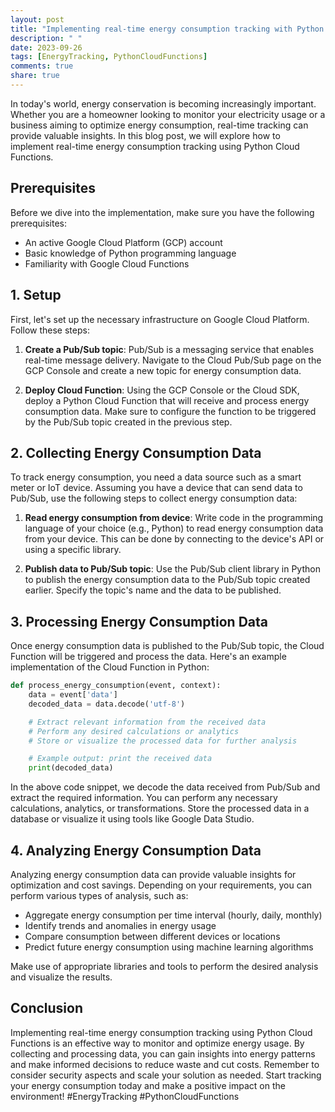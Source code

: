 ```yaml
---
layout: post
title: "Implementing real-time energy consumption tracking with Python Cloud Functions"
description: " "
date: 2023-09-26
tags: [EnergyTracking, PythonCloudFunctions]
comments: true
share: true
---
```


In today's world, energy conservation is becoming increasingly important. Whether you are a homeowner looking to monitor your electricity usage or a business aiming to optimize energy consumption, real-time tracking can provide valuable insights. In this blog post, we will explore how to implement real-time energy consumption tracking using Python Cloud Functions.

## Prerequisites

Before we dive into the implementation, make sure you have the following prerequisites:

- An active Google Cloud Platform (GCP) account
- Basic knowledge of Python programming language
- Familiarity with Google Cloud Functions

## 1. Setup

First, let's set up the necessary infrastructure on Google Cloud Platform. Follow these steps:

1. **Create a Pub/Sub topic**: Pub/Sub is a messaging service that enables real-time message delivery. Navigate to the Cloud Pub/Sub page on the GCP Console and create a new topic for energy consumption data.

2. **Deploy Cloud Function**: Using the GCP Console or the Cloud SDK, deploy a Python Cloud Function that will receive and process energy consumption data. Make sure to configure the function to be triggered by the Pub/Sub topic created in the previous step.

## 2. Collecting Energy Consumption Data

To track energy consumption, you need a data source such as a smart meter or IoT device. Assuming you have a device that can send data to Pub/Sub, use the following steps to collect energy consumption data:

1. **Read energy consumption from device**: Write code in the programming language of your choice (e.g., Python) to read energy consumption data from your device. This can be done by connecting to the device's API or using a specific library.

2. **Publish data to Pub/Sub topic**: Use the Pub/Sub client library in Python to publish the energy consumption data to the Pub/Sub topic created earlier. Specify the topic's name and the data to be published.

## 3. Processing Energy Consumption Data

Once energy consumption data is published to the Pub/Sub topic, the Cloud Function will be triggered and process the data. Here's an example implementation of the Cloud Function in Python:

```python
def process_energy_consumption(event, context):
    data = event['data']
    decoded_data = data.decode('utf-8')

    # Extract relevant information from the received data
    # Perform any desired calculations or analytics
    # Store or visualize the processed data for further analysis

    # Example output: print the received data
    print(decoded_data)
```

In the above code snippet, we decode the data received from Pub/Sub and extract the required information. You can perform any necessary calculations, analytics, or transformations. Store the processed data in a database or visualize it using tools like Google Data Studio.

## 4. Analyzing Energy Consumption Data

Analyzing energy consumption data can provide valuable insights for optimization and cost savings. Depending on your requirements, you can perform various types of analysis, such as:

- Aggregate energy consumption per time interval (hourly, daily, monthly)
- Identify trends and anomalies in energy usage
- Compare consumption between different devices or locations
- Predict future energy consumption using machine learning algorithms

Make use of appropriate libraries and tools to perform the desired analysis and visualize the results.

## Conclusion

Implementing real-time energy consumption tracking using Python Cloud Functions is an effective way to monitor and optimize energy usage. By collecting and processing data, you can gain insights into energy patterns and make informed decisions to reduce waste and cut costs. Remember to consider security aspects and scale your solution as needed. Start tracking your energy consumption today and make a positive impact on the environment! #EnergyTracking #PythonCloudFunctions